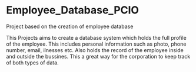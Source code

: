 # Employee_Database_PCIO
Project based on the creation of employee database

This Projects aims to create a database system which holds the full profile of the employee. This includes personal information such as photo, phone number, email, ilnesses etc. Also holds the record of the employee inside and outside the bussines. This a great way for the corporation to keep track of both types of data. 
